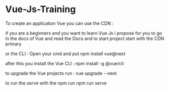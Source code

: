 # Vue-Js-Training
To create an application Vue you can use the CDN : <script src="https://unpkg.com/vue@next"></script>

if you are a beginners and you want to learn Vue Js i propose for you to go in the docs of Vue and read the Docs and to start project start with the CDN primary

or the CLI :
Open your cmd and put 
npm install vue@next

after this you install the Vue CLI :
npm install -g @vue/cli

to upgrade the Vue projects run :
vue upgrade --next

to run the serve with the npm run 
npm run serve